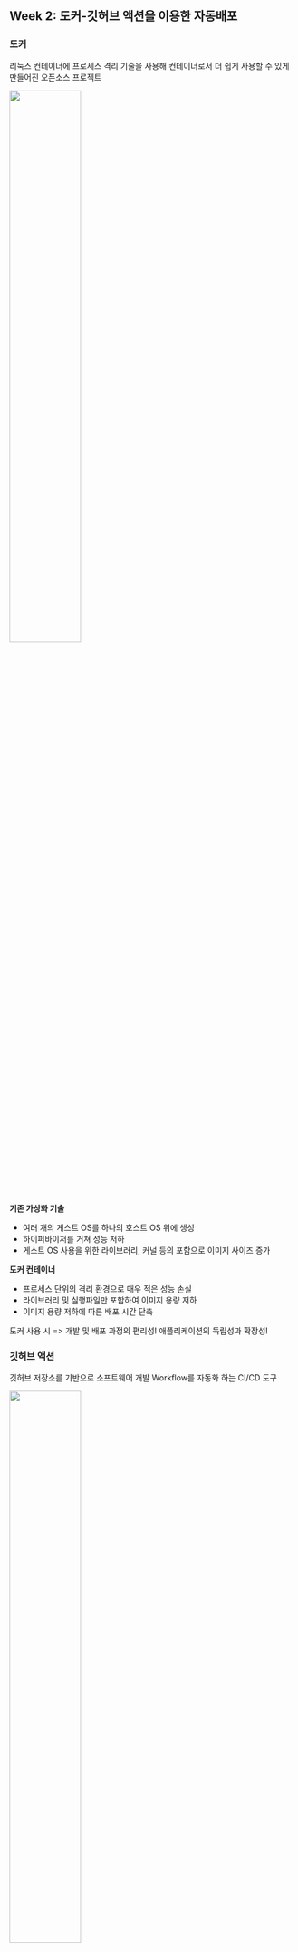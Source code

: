 ## Week 2: 도커-깃허브 액션을 이용한 자동배포

### 도커
리눅스 컨테이너에 프로세스 격리 기술을 사용해 컨테이너로서 더 쉽게 사용할 수 있게 만들어진 오픈소스 프로젝트

<img width=50% src="https://user-images.githubusercontent.com/63996052/159634175-7b3176fe-9a2f-409f-b5fd-4516807a826a.png">

<b>기존 가상화 기술</b>
  - 여러 개의 게스트 OS를 하나의 호스트 OS 위에 생성
  - 하이퍼바이저를 거쳐 성능 저하
  - 게스트 OS 사용을 위한 라이브러리, 커널 등의 포함으로 이미지 사이즈 증가 
 
<b>도커 컨테이너</b>
  - 프로세스 단위의 격리 환경으로 매우 적은 성능 손실
  - 라이브러리 및 실행파일만 포함하여 이미지 용량 저하
  - 이미지 용량 저하에 따른 배포 시간 단축

도커 사용 시 => 개발 및 배포 과정의 편리성! 애플리케이션의 독립성과 확장성!

### 깃허브 액션
깃허브 저장소를 기반으로 소프트웨어 개발 Workflow를 자동화 하는 CI/CD 도구

<img width=50% src="https://user-images.githubusercontent.com/63996052/159648278-84730dda-4f44-4881-951e-c279131ed90e.png">

- build, test, package, release, deploy 등 다양한 이벤트 기반 Workflow 생성
- Runners라고 불리는 환경에서 직접 구동 가능
- 저장소마다 최대 20개의 Workflow 등록 가능
- 각 Workflow의 Job마다 최대 6시간 동안 실행, 초과시 자동 중지
- Job에서 Github API 호출시 1시간 동안 최대 1,000번 가능

<b>장점</b>
- 다른 CI 툴과 달리 복잡하지 않은 절차, 별도 설치 필요 없음
- Workflow 복제 용이
- Github와의 통합
- 여러 OS 및 런타임 버전 동시 테스트 가능
- 모든 언어 어플리케이션 빌드, 테스트 및 배포 가능
- 설정 자체에 많은 시간을 쏟지 않아도 가능 -> 작은 규모의 프로젝트에 용이

<b>단점</b>
- 문서 부족
- 개별 Workflow 삭제 불가능
- Workflow에서 단일 Job만 실행 불가능
- 큰 규모의 프로젝트의 경우 완전하지 못한 제어

### 도커-깃허브 액션
깃허브 액션을 이용한 Docker Image Build 및 Push

![image](https://user-images.githubusercontent.com/63996052/159630360-6123b537-83fe-48f5-9406-caf8ad833e4c.png)

<b>환경</b>
```
docker
docker-compose
nginx
gunicorn
mysql
python3.8
django(>=3.0)
```

nginx는 동시접속 처리에 특화된 웹 서버 프로그램으로, Apache보다 동작이 단순하고 전달자 역할만 한다.
gunicorn은 Python WSGI(Web Server Gateway Interface)로 python으로 작성된 웹 어플리케이션과 서버 사이의 인터페이스 또는 규칙이다.


![image](https://user-images.githubusercontent.com/63996052/159658230-65687557-bd2e-42ca-aee1-25ee5168d02b.png)


nginx는 여러개의 요청을 동시에 받았을 때, 정적 파일은 클라이언트에게 바로 돌려주고 동적 파일은 gunicorn을 거쳐 django에게 요청을 넘긴다.


<b>과정</b>

`.env` 파일에 임의의 장고 시크릿 키를 생성해 입력한다.

`Dockerfile` 파일을 통해 도커 이미지를 생성한다. 이를 통해 손쉽게 동일한 이미지를 반복해서 만들 수 있다.

`docker-compose.yml` 파일로 독립된 컨테이너의 실행 옵션을 정의한다.

`docker-compose up` 커맨드를 통해 컨테이너를 개시한다.

`.env.prod` 파일에 데이터베이스(RDS) 및 EC2 ip 주소, 장고 시크릿 키 등을 입력한다.

Github Secrets-Actions에 `.env.prod`, EC2 서버 퍼블릭 DNS(IPv4) 주소, ssh key (.pem) 전문을 설정한다.

Actions 탭에서 실행하거나 master에 push 한 뒤 잠시 기다리면 다음과 같이 Github Actions 또는 EC2 DNS 주소에서 배포가 완료되었음을 확인할 수 있다.


![image](https://user-images.githubusercontent.com/63996052/159650798-0bd37772-1692-47e0-9d96-3698023c1da7.png)

![image](https://user-images.githubusercontent.com/63996052/159661427-7a280fee-1dfc-4225-9aca-c92dfe7c541d.png)

<hr>

## Week 3: 인스타그램 데이터 모델링
### 인스타그램 서비스 설명 ('사진, 영상 업로드' 기능만)
모든 서비스는 유저 로그인 기반으로 동작
- 게시글에 사진, 동영상 등록 (1개 이상)
- 게시글에 댓글 (0개 이상)
- 게시글에 좋아요 (0개 이상)
- 게시글 삭제
- 댓글 삭제
- 좋아요 취소

### 모델 설명
<img width=75% src="https://user-images.githubusercontent.com/63996052/161687278-706d227f-684d-465e-98e4-71421a39d731.png">

**[Profile]**
- 장고에서 기본으로 제공하는 auth_user와 OneToOne Link with User Model (OneToOneField)
- 이름, 사용자 이름(아이디), 비밀번호 등의 정보는 User 테이블 참조
- 휴대전화 번호, 웹사이트, 소개 컬럼
- 사진, 영상 업로드 기능에만 집중하기 위해 유저의 다른 정보들은 생략

**[Post]**
- User와 1:N 관계, user_id (Foreignkey)
- 내용 컬럼, 생성 날짜, 삭제 여부

**[File]**
- Post와 1:N 관계, post_id (Foreignkey)
- 타입(이미지/비디오), 해당 파일의 url 주소 컬럼

**[Like]**
- User와 N:M, Post와 N:M 관계 (ManyToManyField)
- 생성 날짜, 삭제 여부

**[Comment]**
- User와 N:M, Post와 N:M 관계 (ManyToManyField)
- 내용 컬럼, 생성 날짜, 삭제 여부 

### ORM 적용해보기
임의의 User를 하나 생성하고, 해당 유저를 ForeignKey 필드로 포함하는 Post 모델을 선택하여 진행
  
1. 데이터베이스에 해당 모델 객체 3개 넣기

 **ORM 쿼리**
 ```
 one = Post.objects.create(content="첫번째 게시글", user_id=1)
 two = Post.objects.create(content="두번째 게시글", user_id=1)
 thr = Post.objects.create(content="세번째 게시글", user_id=1)
 ```
 **결과화면**
 ![image](https://user-images.githubusercontent.com/63996052/160549121-7526685d-f6ee-4687-b943-50aefb88db65.png)

  
2. 삽입한 객체들을 쿼리셋으로 조회해보기 (단, 객체들이 객체의 특성을 나타내는 구분가능한 이름으로 보여야 함)

 **ORM 쿼리**
 ```
 Post.objects.all()
 ```
 **결과화면**
 ![image](https://user-images.githubusercontent.com/63996052/160549260-11b31257-cc3a-49a9-b90f-8fdb0e66d3bf.png)

  
3. filter 함수 사용해보기

 **ORM 쿼리**
 ```
 Post.objects.filter(id=2)
 Post.objects.filter(user_id=1)
 Post.objects.filter(content="첫번째 게시글")
 ```
**결과화면**
  ![image](https://user-images.githubusercontent.com/63996052/160549484-dbe25899-da79-474b-92ea-f07cfda51ae8.png)


### 회고
장고와 같이 모델링하는 환경을 처음 접해보기 때문에, 데이터베이스를 설계하는 과정에서 다양한 고민이 있었다.

이전에 해오던 대로 soft delete를 사용하는 것이 맞는지, CharField, TextField를 되도록이면 null=true 상태로 작성하지 않는 것이 맞는지 고민했다.

또 인스타그램의 사진, 영상 등록이라는 주요 기능만을 고려하기 위해 많은 컬럼을 쳐내는 과정이 있었다.

예를 들면 수정 시점은 기록할 필요가 없다고 느껴 updated_at과 같은 값을 사용하지 않았는데, 유의미한 데이터만 남았기를 바란다.

마지막으로 깃허브 액션 확인 결과 제대로 배포되지 않음을 확인하여 이를 해결해야할 것 같다.

-> 깃허브 액션 문제를 해결했다. 공부하는 과정에서 멋대로 pip freeze > requirements.txt를 실행했는데, 이 과정에서 기존에 사용했던 opencv를 포함한 다양한 라이브러리들이 포함되었다. 이로 인해 timeout이 나면서 자동 배포가 되지 않았음을 알게 되었다.

-> 피드백 반영
erd에 기본 유저 컬럼도 추가, post에 좋아요 카운트 추가, is_deleted 삭제, created updated 상속
null=True, blank=True는 장고 컨벤션에 따라 blank

<hr>

## Week 4: DRF1-Serializer
### 데이터 삽입
사용 모델: File

관련 모델: Post 
```
class Post(DatetimeModel):
    profile = models.ForeignKey(Profile, on_delete=models.CASCADE)
    content = models.TextField(blank=True)
    like_count = models.PositiveIntegerField(default=0)


class File(models.Model):
    post = models.ForeignKey(Post, related_name='files', on_delete=models.CASCADE)
    type = models.CharField(max_length=20)
    url = models.CharField(max_length=200)
```
![image](https://user-images.githubusercontent.com/63996052/161798869-103985c9-5be7-4067-8c41-9ba3c6f4838e.png)

### 모든 데이터를 가져오는 API 만들기
- URL : `api/files/`
- Method : `GET`
- 모든 'File'의 list를 가져오는 API 요청 결과 : 
```
[
    ...,
    {
        "id": 5,
        "post_content": "여섯번째 게시글",
        "type": "image",
        "url": "image1",
        "post": 7
    },
    {
        "id": 6,
        "post_content": "여섯번째 게시글",
        "type": "image",
        "url": "image2",
        "post": 7
    },
    {
        "id": 7,
        "post_content": "여섯번째 게시글",
        "type": "image",
        "url": "image3",
        "post": 7
    },
    ...
]
```

### 새로운 데이터를 create하도록 요청하는 API 만들기
- URL : `api/files/`
- Method : `POST`
- Body : `{"post": 3, "type": "video", "url": "new-video"}`
- Post를 추가하는 API 요청 결과 :  
```
{
    "id": 11,
    "post_content": "세번째 게시글",
    "type": "video",
    "url": "new-video",
    "post": 3
}
```

### 회고
![serializer](https://user-images.githubusercontent.com/63996052/161801617-70829f94-9aad-4075-8409-d117e6f8a423.PNG)
위와 같이 Nested Serializer를 연습하는 과정이 가장 어려웠다.

DatetimeModel을 상속하는 형태로 변경하면서 오류가 났는지 의심해 보았지만, 다른 사람들의 코드를 찾아보니 문제 없음을 알 수 있었다.

다음으로 api.models에 속하지 않아 django의 auth_user 테이블을 상속하면 접근이 되지 않는건가 싶어 User 대신 Profile과 ForeignKey 관계에 놓이도록 코드를 변경하였다.

마찬가지로 해결되지 않아 검색 결과 `related_name='files'`와 같이 Serializer에서 접근할 명칭을 지정해주면 된다는 것을 확인하여 수정하였고, 이후 잘 작동하였다.

## 5주차 과제
### 모든 list를 가져오는 API
API 요청한 URL: http://127.0.0.1:8000/posts/ `GET`
결과 데이터: 
```
[
    {
        "id": 1,
        "content": "수정 post",
        "like_count": 0,
        "files": [
            {
                "id": 1,
                "post_content": "수정 post",
                "type": "image",
                "url": "hi"
            },
            {
                "id": 8,
                "post_content": "수정 post",
                "type": "image",
                "url": "fileurl"
            }
        ],
        "profile": {
            "id": 1,
            "mobile_number": "",
            "website": "",
            "bio": "",
            "user": 1
        }
    },
    {
        "id": 2,
        "content": "두번째 게시글",
        "like_count": 0,
        "files": [
            {
                "id": 9,
                "post_content": "두번째 게시글",
                "type": "image",
                "url": "url"
            },
            {
                "id": 10,
                "post_content": "두번째 게시글",
                "type": "image",
                "url": "imageurl"
            }
        ],
        "profile": {
            "id": 1,
            "mobile_number": "",
            "website": "",
            "bio": "",
            "user": 1
        }
    },
    {
        "id": 3,
        "content": "세번째 게시글",
        "like_count": 0,
        "files": [
            {
                "id": 11,
                "post_content": "세번째 게시글",
                "type": "video",
                "url": "new-video"
            }
        ],
        "profile": {
            "id": 1,
            "mobile_number": "",
            "website": "",
            "bio": "",
            "user": 1
        }
    },
    {
        "id": 6,
        "content": "여섯번째 게시글",
        "like_count": 0,
        "files": [
            {
                "id": 2,
                "post_content": "여섯번째 게시글",
                "type": "image",
                "url": "image1"
            },
            {
                "id": 3,
                "post_content": "여섯번째 게시글",
                "type": "image",
                "url": "image2"
            },
            {
                "id": 4,
                "post_content": "여섯번째 게시글",
                "type": "image",
                "url": "image3"
            }
        ],
        "profile": {
            "id": 1,
            "mobile_number": "",
            "website": "",
            "bio": "",
            "user": 1
        }
    },
    {
        "id": 7,
        "content": "여섯번째 게시글",
        "like_count": 0,
        "files": [
            {
                "id": 5,
                "post_content": "여섯번째 게시글",
                "type": "image",
                "url": "image1"
            },
            {
                "id": 6,
                "post_content": "여섯번째 게시글",
                "type": "image",
                "url": "image2"
            },
            {
                "id": 7,
                "post_content": "여섯번째 게시글",
                "type": "image",
                "url": "image3"
            }
        ],
        "profile": {
            "id": 1,
            "mobile_number": "",
            "website": "",
            "bio": "",
            "user": 1
        }
    }
]
```

### 특정 데이터를 가져오는 API
API 요청한 URL: http://127.0.0.1:8000/posts/1 `GET`
결과 데이터: 
```
{
    "id": 1,
    "content": "수정 post",
    "like_count": 0,
    "files": [
        {
            "id": 1,
            "post_content": "수정 post",
            "type": "image",
            "url": "hi"
        },
        {
            "id": 8,
            "post_content": "수정 post",
            "type": "image",
            "url": "fileurl"
        }
    ],
    "profile": {
        "id": 1,
        "mobile_number": "",
        "website": "",
        "bio": "",
        "user": 1
    }
}
```

### 새로운 데이터를 생성하는 API
요청 URL: http://127.0.0.1:8000/posts/ `POST`
body 데이터의 내용:
create된 결과:

### 특정 데이터를 업데이트하는 API
요청 URL: http://127.0.0.1:8000/posts/1 `PUT`
body 데이터의 내용:
```
{
    "id": 4,
    "content": "수정 post"
}
```
update된 결과:
```
{
    "id": 1,
    "content": "수정 post",
    "like_count": 0,
    "files": [
        {
            "id": 1,
            "post_content": "수정 post",
            "type": "image",
            "url": "hi"
        },
        {
            "id": 8,
            "post_content": "수정 post",
            "type": "image",
            "url": "fileurl"
        }
    ],
    "profile": {
        "id": 1,
        "mobile_number": "",
        "website": "",
        "bio": "",
        "user": 1
    }
}
```

### 특정 데이터를 삭제하는 API
요청 URL: http://127.0.0.1:8000/posts/3 `DELETE`
delete된 결과:
```
{
    "status": 204,
    "message": "SUCCESS"
}
```

### 공부한 내용 정리
새로 알게된 점, 정리 하고 싶은 개념, 궁금한점 등을 정리해 주세요

### 간단한 회고
과제 시 어려웠던 점이나 느낀 점, 좋았던 점 등을 간단히 적어주세요!

